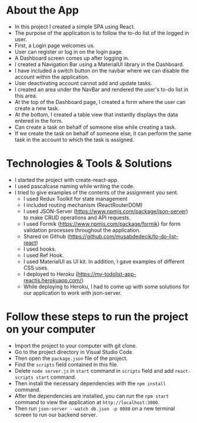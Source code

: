 # About the App

  - In this project I created a simple SPA using React.
  - The purpose of the application is to follow the to-do list of the logged in user.
  - First, a Login page welcomes us.
  - User can register or log in on the login page.
  - A Dashboard screen comes up after logging in.
  - I created a Navigation Bar using a MaterialUI library in the Dashboard.
  - I have included a switch button on the navbar where we can disable the account within the application.
  - User deactivating account cannot add and update tasks.
  - I created an area under the NavBar and rendered the user's to-do list in this area.
  - At the top of the Dashboard page, I created a form where the user can create a new task.
  - At the bottom, I created a table view that instantly displays the data entered in the form.
  - Can create a task on behalf of someone else while creating a task.
  - If we create the task on behalf of someone else, it can perform the same task in the account to which the task is assigned.


# Technologies & Tools & Solutions
  - I started the project with create-react-app.
  - I used pascalcase naming while writing the code.
  - I tried to give examples of the contents of the assignment you sent.
    - I used Redux Toolkit for state management
    - I included routing mechanism (ReactRouterDOM)
    - I used JSON-Server (https://www.npmjs.com/package/json-server) to make CRUD operations and API requests.
    - I used Formik (https://www.npmjs.com/package/formik) for form validation processes throughout the application.
    - Shared on Github (https://github.com/musabdedecik/to-do-list-react)
    - I used hooks.
    - I used Ref Hook.
    - I used MaterialUI as UI kit. In addition, I gave examples of different CSS uses.
    - I deployed to Heroku (https://my-todolist-app-reactjs.herokuapp.com/)
    - While deploying to Heroku, I had to come up with some solutions for our application to work with json-server.

# Follow these steps to run the project on your computer
  - Import the project to your computer with git clone.
  - Go to the project directory in Visual Studio Code.
  - Then open the `package.json` file of the project.
  - Find the `scripts` field contained in this file.
  - Delete `node server.js` in `start` command in `scripts` field and add `react-scripts start` command.
  - Then install the necessary dependencies with the `npm install` command.
  - After the dependencies are installed, you can run the `npm start` command to view the application at `http://localhost:3000`.
  - Then run `json-server --watch db.json -p 8080` on a new terminal screen to run our backend server.